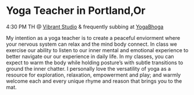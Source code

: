 

# Yoga Teacher in Portland,Or







4:30 PM TH @ [Vibrant Studio](http://www.vibrantstudiospdx.com/) & frequently subbing at [YogaBhoga](https://www.yogabhoga.com/?gclid=CNqxuO3OwdQCFQxqfgodmCgEnA) 







My intention as a yoga teacher is to create a peaceful enviorment where your nervous system can relax and the mind body connect. In class we exercise our ability to listen to our inner mental and emotional experience to better navigate our our  experience in daily life. In my classes, you can expect to warm the body while holding posture’s with subtle transitions to ground the inner chatter. I personally love the versatility of yoga as a resource for exploration, relaxation, empowerment and play; and warmly welcome each and every unique rhyme and reason that brings you to the mat.  


